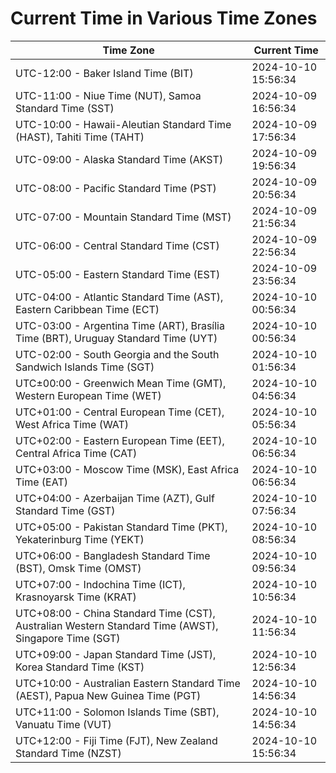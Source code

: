 # Current Time in Various Time Zones

| Time Zone | Current Time |
|-----------|--------------|
| UTC-12:00 - Baker Island Time (BIT) | 2024-10-10 15:56:34 |
| UTC-11:00 - Niue Time (NUT), Samoa Standard Time (SST) | 2024-10-09 16:56:34 |
| UTC-10:00 - Hawaii-Aleutian Standard Time (HAST), Tahiti Time (TAHT) | 2024-10-09 17:56:34 |
| UTC-09:00 - Alaska Standard Time (AKST) | 2024-10-09 19:56:34 |
| UTC-08:00 - Pacific Standard Time (PST) | 2024-10-09 20:56:34 |
| UTC-07:00 - Mountain Standard Time (MST) | 2024-10-09 21:56:34 |
| UTC-06:00 - Central Standard Time (CST) | 2024-10-09 22:56:34 |
| UTC-05:00 - Eastern Standard Time (EST) | 2024-10-09 23:56:34 |
| UTC-04:00 - Atlantic Standard Time (AST), Eastern Caribbean Time (ECT) | 2024-10-10 00:56:34 |
| UTC-03:00 - Argentina Time (ART), Brasília Time (BRT), Uruguay Standard Time (UYT) | 2024-10-10 00:56:34 |
| UTC-02:00 - South Georgia and the South Sandwich Islands Time (SGT) | 2024-10-10 01:56:34 |
| UTC±00:00 - Greenwich Mean Time (GMT), Western European Time (WET) | 2024-10-10 04:56:34 |
| UTC+01:00 - Central European Time (CET), West Africa Time (WAT) | 2024-10-10 05:56:34 |
| UTC+02:00 - Eastern European Time (EET), Central Africa Time (CAT) | 2024-10-10 06:56:34 |
| UTC+03:00 - Moscow Time (MSK), East Africa Time (EAT) | 2024-10-10 06:56:34 |
| UTC+04:00 - Azerbaijan Time (AZT), Gulf Standard Time (GST) | 2024-10-10 07:56:34 |
| UTC+05:00 - Pakistan Standard Time (PKT), Yekaterinburg Time (YEKT) | 2024-10-10 08:56:34 |
| UTC+06:00 - Bangladesh Standard Time (BST), Omsk Time (OMST) | 2024-10-10 09:56:34 |
| UTC+07:00 - Indochina Time (ICT), Krasnoyarsk Time (KRAT) | 2024-10-10 10:56:34 |
| UTC+08:00 - China Standard Time (CST), Australian Western Standard Time (AWST), Singapore Time (SGT) | 2024-10-10 11:56:34 |
| UTC+09:00 - Japan Standard Time (JST), Korea Standard Time (KST) | 2024-10-10 12:56:34 |
| UTC+10:00 - Australian Eastern Standard Time (AEST), Papua New Guinea Time (PGT) | 2024-10-10 14:56:34 |
| UTC+11:00 - Solomon Islands Time (SBT), Vanuatu Time (VUT) | 2024-10-10 14:56:34 |
| UTC+12:00 - Fiji Time (FJT), New Zealand Standard Time (NZST) | 2024-10-10 15:56:34 |
